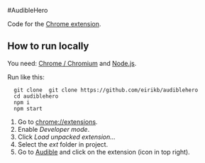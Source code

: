 #AudibleHero

Code for the [Chrome extension](http://audiblehero.com).

## How to run locally

You need: 
[Chrome / Chromium](https://www.google.com/chrome) and
[Node.js](https://nodejs.org).

Run like this:

```
  git clone  git clone https://github.com/eirikb/audiblehero
  cd audiblehero
  npm i
  npm start
```

1. Go to [chrome://extensions](chrome://extensions).
1. Enable _Developer mode_.
1. Click _Load unpacked extension..._
1. Select the _ext_ folder in project.
1. Go to [Audible](http://audible.com/) and click on the extension (icon in top right).
